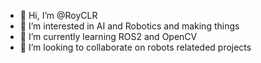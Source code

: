 - 👋 Hi, I’m @RoyCLR
- 👀 I’m interested in AI and Robotics and making things
- 🌱 I’m currently learning ROS2 and OpenCV
- 💞️ I’m looking to collaborate on robots relateded projects

<!---
RoyCLR/RoyCLR is a ✨ special ✨ repository because its `README.md` (this file) appears on your GitHub profile.
You can click the Preview link to take a look at your changes.
--->
